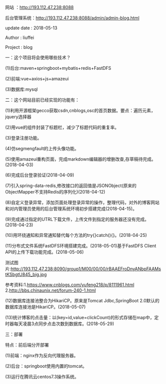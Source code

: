 网站 ：http://193.112.47.238:8088

后台管理系统：http://193.112.47.238:8088/admin/admin-blog.html

update date : 2018-05-13

Author : liuffei

Project : blog

一：这个项目将会使用哪些技术？

(1)后台:maven+springboot+mybatis+redis+FastDFS

(2)前端:vue+axios+js+amazeui

(3)数据库:mysql


二：这个网站目前已经实现的功能有：

(1)利用开源框架gecco获取csdn,cnblogs,osc的首页数据。要点：遍历元素，jquery选择器

(2)用vue的组件封装了标题栏，减少了标题代码的重复率。

(3)登录注册功能。

(4)仿segmengfault的上传头像功能。

(5)使用amazeui重构页面，完成markdown编辑器的增删改查,存草稿待完成。(2018-04-03)

(6)完成后台登录验证(2018-04-09)

(7)引入spring-data-redis,修改接口的返回值是JSONObject(原来的ObjectMapper不支持Redis的序列化)(2018-04-12)

(8)自定义登录异常，添加页面处理登录异常的操作，整理代码，对外的博客网站和对内管理员使用的后台管理系统环境初步搭建完成(2018-04-15)。

(9)完成通过指定的UTRL下载文件，上传文件到指定的服务器还没有完成。(2018-04-23)

(10)用环绕通知和异常通知替代每个方法的try{}catch(){}。(2018-04-25)

(11)分布式文件系统FastDFS环境搭建完成。(2018-05-01)基于FastDFS Client API的上传下载功能完成。(2018-05-06)

测试图片:http://193.112.47.238:8090/group1/M00/00/00/rBAAEFroDnyANbpFAAMstKSbgtU845_big.jpg

参考资料:1.https://www.cnblogs.com/yufeng218/p/8111961.html        2.http://bbs.chinaunix.net/forum-240-1.html

(12)数据库连接池整合为HikariCP。原来是Tomcat Jdbc,SpringBoot 2.0默认的数据库连接池是HikariCP。(2018-05-07)

(13)统计博客的点击量：以(key=id,value=clickCount)的形式存储在map中，定时器每天凌晨3点同步点击次数到数据库。(2018-05-29)

三：部署

特点：前后端分开部署

(1)前端：nginx作为反向代理服务器。

(2)后台：springboot使用内置的tomcat。

(3)运行在腾讯云centos7.3操作系统。
